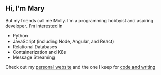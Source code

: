 ## Hi, I'm Mary
But my friends call me Molly. I'm a programming hobbyist and aspiring developer. I'm interested in
- Python
- JavaScript (including Node, Angular, and React)
- Relational Databases
- Containerization and K8s
- Message Streaming

Check out my [personal website](http://www.maryeleanorperry.com) and the one I keep for [code and writing](http://www.mmelines.com)
